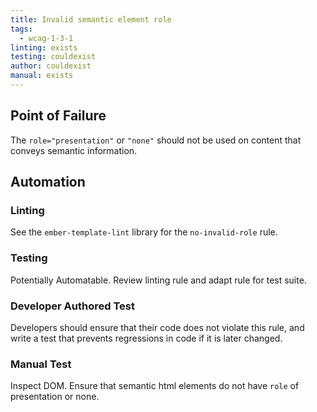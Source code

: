 ```yaml
---
title: Invalid semantic element role
tags: 
  - wcag-1-3-1
linting: exists
testing: couldexist
author: couldexist
manual: exists
---
```


## Point of Failure

The `role="presentation"` or `"none"` should not be used on content that conveys semantic information.

## Automation

### Linting

See the `ember-template-lint` library for the `no-invalid-role` rule.

### Testing

Potentially Automatable. Review linting rule and adapt rule for test suite.

### Developer Authored Test

Developers should ensure that their code does not violate this rule, and write a test that prevents regressions in code if it is later changed.

### Manual Test

Inspect DOM. Ensure that semantic html elements do not have `role` of presentation or none.

